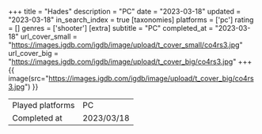 +++
title = "Hades"
description = "PC"
date = "2023-03-18"
updated = "2023-03-18"
in_search_index = true
[taxonomies]
platforms = ['pc']
rating = []
genres = ['shooter']
[extra]
subtitle = "PC"
completed_at = "2023-03-18"
url_cover_small = "https://images.igdb.com/igdb/image/upload/t_cover_small/co4rs3.jpg"
url_cover_big = "https://images.igdb.com/igdb/image/upload/t_cover_big/co4rs3.jpg"
+++
{{ image(src="https://images.igdb.com/igdb/image/upload/t_cover_big/co4rs3.jpg") }}

|              |            |
| ------------ | ---------- |
| Played platforms    | PC |
| Completed at | 2023/03/18 |


